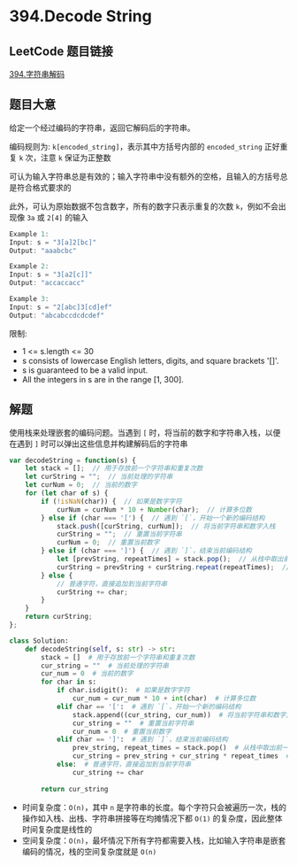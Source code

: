 # 394.Decode String

## LeetCode 题目链接

[394.字符串解码](https://leetcode.cn/problems/decode-string/)

## 题目大意

给定一个经过编码的字符串，返回它解码后的字符串。

编码规则为: `k[encoded_string]`，表示其中方括号内部的 `encoded_string` 正好重复 `k` 次，注意 `k` 保证为正整数

可认为输入字符串总是有效的；输入字符串中没有额外的空格，且输入的方括号总是符合格式要求的

此外，可认为原始数据不包含数字，所有的数字只表示重复的次数 `k`，例如不会出现像 `3a` 或 `2[4]` 的输入

```js
Example 1:
Input: s = "3[a]2[bc]"
Output: "aaabcbc"

Example 2:
Input: s = "3[a2[c]]"
Output: "accaccacc"

Example 3:
Input: s = "2[abc]3[cd]ef"
Output: "abcabccdcdcdef"
```

限制:
- 1 <= s.length <= 30
- s consists of lowercase English letters, digits, and square brackets '[]'.
- s is guaranteed to be a valid input.
- All the integers in s are in the range [1, 300].

## 解题

使用栈来处理嵌套的编码问题。当遇到 `[` 时，将当前的数字和字符串入栈，以便在遇到 `]` 时可以弹出这些信息并构建解码后的字符串

```js
var decodeString = function(s) {
    let stack = [];  // 用于存放前一个字符串和重复次数
    let curString = "";  // 当前处理的字符串
    let curNum = 0;  // 当前的数字
    for (let char of s) {
        if (!isNaN(char)) {  // 如果是数字字符
            curNum = curNum * 10 + Number(char);  // 计算多位数
        } else if (char === '[') {  // 遇到 `[`，开始一个新的编码结构
            stack.push([curString, curNum]);  // 将当前字符串和数字入栈
            curString = "";  // 重置当前字符串
            curNum = 0;  // 重置当前数字
        } else if (char === ']') {  // 遇到 `]`，结束当前编码结构
            let [prevString, repeatTimes] = stack.pop();  // 从栈中取出前一个字符串和重复次数
            curString = prevString + curString.repeat(repeatTimes);  // 生成解码后的字符串
        } else { 
            // 普通字符，直接追加到当前字符串
            curString += char;
        }
    }
    return curString;
};
```
```python
class Solution:
    def decodeString(self, s: str) -> str:
        stack = []  # 用于存放前一个字符串和重复次数
        cur_string = ""  # 当前处理的字符串
        cur_num = 0  # 当前的数字
        for char in s:
            if char.isdigit():  # 如果是数字字符
                cur_num = cur_num * 10 + int(char)  # 计算多位数
            elif char == '[':  # 遇到 `[`，开始一个新的编码结构
                stack.append((cur_string, cur_num))  # 将当前字符串和数字入栈
                cur_string = ""  # 重置当前字符串
                cur_num = 0  # 重置当前数字
            elif char == ']':  # 遇到 `]`，结束当前编码结构
                prev_string, repeat_times = stack.pop()  # 从栈中取出前一个字符串和重复次数
                cur_string = prev_string + cur_string * repeat_times  # 生成解码后的字符串
            else:  # 普通字符，直接追加到当前字符串
                cur_string += char
        
        return cur_string
```

- 时间复杂度：`O(n)`，其中 `n` 是字符串的长度。每个字符只会被遍历一次，栈的操作如入栈、出栈、字符串拼接等在均摊情况下都 `O(1)` 的复杂度，因此整体时间复杂度是线性的
- 空间复杂度：`O(n)`，最坏情况下所有字符都需要入栈，比如输入字符串是嵌套编码的情况，栈的空间复杂度就是 `O(n)`